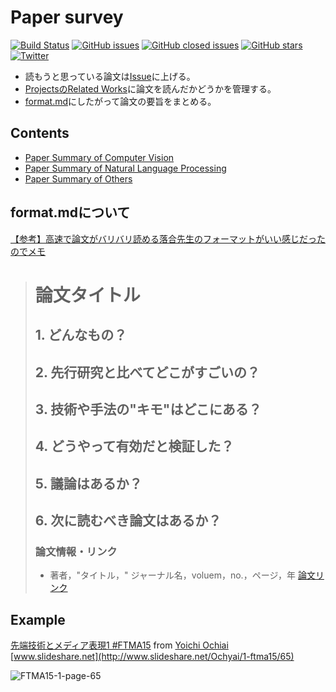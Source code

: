 # Paper survey

[![Build Status](https://travis-ci.org/shunk031/paper-survey.svg?branch=master)](https://travis-ci.org/shunk031/paper-survey)
[![GitHub issues](https://img.shields.io/github/issues/shunk031/paper-survey.svg)](https://github.com/shunk031/paper-survey/issues?q=is%3Aopen+is%3Aissue)
[![GitHub closed issues](https://img.shields.io/github/issues-closed/shunk031/paper-survey.svg)](https://github.com/shunk031/paper-survey/issues?q=is%3Aissue+is%3Aclosed)
[![GitHub stars](https://img.shields.io/github/stars/shunk031/paper-survey.svg?style=flat-square)](https://github.com/shunk031/paper-survey/stargazers)
[![Twitter](https://img.shields.io/twitter/url/https/github.com/shunk031/paper-survey.svg?style=social)](https://twitter.com/intent/tweet?text=shunk031/paper-survey:%20Survey%20of%20previous%20research%20on%20machine%20learning%20(especially%20Deep%20Learning)%20in%20Japanese&url=https%3A%2F%2Fgithub.com%2Fshunk031%2Fpaper-survey)

* 読もうと思っている論文は[Issue](https://github.com/shunk031/paper-survey/issues)に上げる。
* [ProjectsのRelated Works](https://github.com/shunk031/paper-survey/projects/2)に論文を読んだかどうかを管理する。
* [format.md](https://github.com/shunk031/paper-survey/blob/master/format.md)にしたがって論文の要旨をまとめる。

## Contents

* [Paper Summary of Computer Vision](https://shunk031.github.io/paper-survey/paper-summary/CV/contents)
* [Paper Summary of Natural Language Processing](https://shunk031.github.io/paper-survey/paper-summary/NLP/contents)
* [Paper Summary of Others](https://shunk031.github.io/paper-survey/paper-summary/Other/contents)

## format.mdについて

[【参考】高速で論文がバリバリ読める落合先生のフォーマットがいい感じだったのでメモ](http://lafrenze.hatenablog.com/entry/2015/08/04/120205)

> # 論文タイトル
> 
> ## 1. どんなもの？
> 
> ## 2. 先行研究と比べてどこがすごいの？
> 
> ## 3. 技術や手法の"キモ"はどこにある？
> 
> ## 4. どうやって有効だと検証した？
> 
> ## 5. 議論はあるか？
> 
> ## 6. 次に読むべき論文はあるか？
> 
> ### 論文情報・リンク
> 
> * 著者，"タイトル，" ジャーナル名，voluem，no.，ページ，年 [論文リンク]()

## Example

[先端技術とメディア表現1 #FTMA15](http://www.slideshare.net/Ochyai/1-ftma15) from [Yoichi Ochiai](http://www.slideshare.net/Ochyai)  
[www.slideshare.net](http://www.slideshare.net/Ochyai/1-ftma15/65)

![FTMA15-1-page-65](https://raw.githubusercontent.com/shunk031/paper-survey/master/images/FTMA15-1-page-65.png)
